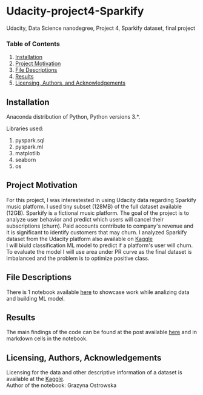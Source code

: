# Udacity-project4-Sparkify
Udacity, Data Science nanodegree, Project 4, Sparkify dataset, final project

### Table of Contents
1. [Installation](#installation)
2. [Project Motivation](#motivation)
3. [File Descriptions](#files)
4. [Results](#results)
5. [Licensing, Authors, and Acknowledgements](#licensing)

## Installation <a name="installation">
 
Anaconda distribution of Python, Python versions 3.*.

Libraries used:
1. pyspark.sql
2. pyspark.ml
3. matplotlib
4. seaborn
5. os

## Project Motivation <a name="motivation"></a>
For this project, I was interestested in using Udacity data regarding Sparkify music platform. I used tiny subset (128MB) of the full dataset available (12GB).
Sparkify is a fictional music platform. The goal of the project is to analyze user behavior and predict which users will cancel their subscriptions (churn). Paid accounts contribute to company's revenue and it is significant to identify customers that may churn.
I analyzed Sparkify dataset from the Udacity platform also available on [Kaggle](https://www.kaggle.com/datasets/kuixizhu/sparkify-small-log)<br />
I will biuld classification ML model to predict if a platform's user will churn. To evaluate the model I will use area under PR curve as the final dataset is imbalanced and the problem is to optimize positive class.  

## File Descriptions <a name="files"></a>
There is 1 notebook available [here](Project1_Boston_Kaggle.ipynb) to showcase work while analizing data and building ML model.

## Results <a name="results"></a>
The main findings of the code can be found at the post available [here](https://medium.com/@graza89/ce59d7e1173f) and in markdown cells in the notebook.

## Licensing, Authors, Acknowledgements <a name="licensing"></a>
Licensing for the data and other descriptive information of a dataset is available at the [Kaggle](https://www.kaggle.com/datasets/kuixizhu/sparkify-small-log).<br />
Author of the notebook: Grazyna Ostrowska

